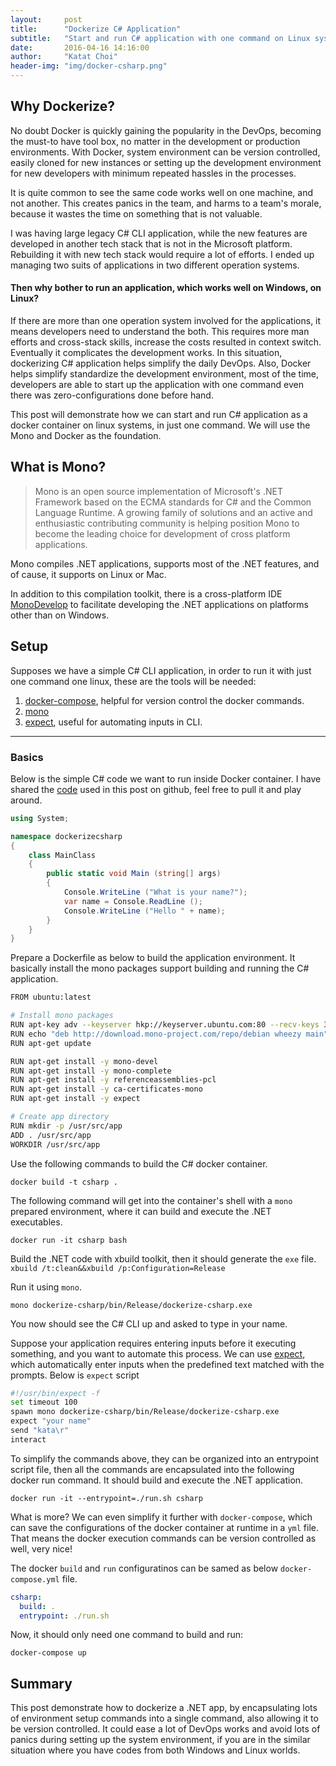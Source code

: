```yaml
---
layout:     post
title:      "Dockerize C# Application"
subtitle:   "Start and run C# application with one command on Linux system"
date:       2016-04-16 14:16:00
author:     "Katat Choi"
header-img: "img/docker-csharp.png"
---
```


## Why Dockerize?
No doubt Docker is quickly gaining the popularity in the DevOps, becoming the must-to have tool box, no matter in the development or production environments. With Docker, system environment can be version controlled, easily cloned for new instances or setting up the development environment for new developers with minimum repeated hassles in the processes.

It is quite common to see the same code works well on one machine, and not another. This creates panics in the team, and harms to a team's morale, because it wastes the time on something that is not valuable.

I was having large legacy C# CLI application, while the new features are developed in another tech stack that is not in the Microsoft platform. Rebuilding it with new tech stack would require a lot of efforts. I ended up managing two suits of applications in two different operation systems.

#### Then why bother to run an application, which works well on Windows, on Linux?
 If there are more than one operation system involved for the applications, it means developers need to understand the both. This requires more man efforts and cross-stack skills, increase the costs resulted in context switch. Eventually it complicates the development works. In this situation, dockerizing C# application helps simplify the daily DevOps. Also, Docker helps simplify standardize the development environment, most of the time, developers are able to start up the application with one command even there was zero-configurations done before hand.

This post will demonstrate how we can start and run C# application as a docker container on linux systems, in just one command. We will use the Mono and Docker as the foundation.


## What is Mono?

> Mono is an open source implementation of Microsoft's .NET Framework based on the ECMA standards for C# and the Common Language Runtime. A growing family of solutions and an active and enthusiastic contributing community is helping position Mono to become the leading choice for development of cross platform applications.

Mono compiles .NET applications, supports most of the .NET features, and of cause, it supports on Linux or Mac.

In addition to this compilation toolkit, there is a cross-platform IDE [MonoDevelop](http://www.monodevelop.com) to facilitate developing the .NET applications on platforms other than on Windows.

## Setup
Supposes we have a simple C# CLI application, in order to run it with just one command one linux, these are the tools will be needed:

1. [docker-compose](https://docs.docker.com/compose/), helpful for version control the docker commands.
2. [mono](http://www.mono-project.com/)
3. [expect](http://expect.sourceforge.net/), useful for automating inputs in CLI.


---------------


### Basics
Below is the simple C# code we want to run inside Docker container. I have shared the [code](https://github.com/katat/dockerize-csharp.git) used in this post on github, feel free to pull it and play around.

```csharp
using System;

namespace dockerizecsharp
{
	class MainClass
	{
		public static void Main (string[] args)
		{
			Console.WriteLine ("What is your name?");
			var name = Console.ReadLine ();
			Console.WriteLine ("Hello " + name);
		}
	}
}
```

Prepare a Dockerfile as below to build the application environment. It basically install the mono packages support building and running the C# application.

```bash
FROM ubuntu:latest

# Install mono packages
RUN apt-key adv --keyserver hkp://keyserver.ubuntu.com:80 --recv-keys 3FA7E0328081BFF6A14DA29AA6A19B38D3D831EF
RUN echo "deb http://download.mono-project.com/repo/debian wheezy main" | tee /etc/apt/sources.list.d/mono-xamarin.list
RUN apt-get update

RUN apt-get install -y mono-devel
RUN apt-get install -y mono-complete
RUN apt-get install -y referenceassemblies-pcl
RUN apt-get install -y ca-certificates-mono
RUN apt-get install -y expect

# Create app directory
RUN mkdir -p /usr/src/app
ADD . /usr/src/app
WORKDIR /usr/src/app
```

Use the following commands to build the C# docker container.

`docker build -t csharp .`

The following command will get into the container's shell with a `mono` prepared environment, where it can build and execute the .NET executables.

`docker run -it csharp bash`

Build the .NET code with xbuild toolkit, then it should generate the `exe` file.
`xbuild /t:clean&&xbuild /p:Configuration=Release`

Run it using `mono`.

`mono dockerize-csharp/bin/Release/dockerize-csharp.exe`

You now should see the C# CLI up and asked to type in your name.

Suppose your application requires entering inputs before it executing something, and you want to automate this process. We can use [expect](http://expect.sourceforge.net/), which automatically enter inputs when the predefined text matched with the prompts. Below is `expect` script

```bash
#!/usr/bin/expect -f
set timeout 100
spawn mono dockerize-csharp/bin/Release/dockerize-csharp.exe
expect "your name"
send "kata\r"
interact
```

To simplify the commands above, they can be organized into an entrypoint script file, then all the commands are encapsulated into the following docker run command. It should build and execute the .NET application.

`docker run -it --entrypoint=./run.sh csharp`

What is more? We can even simplify it further with `docker-compose`, which can save the configurations of the docker container at runtime in a `yml` file. That means the docker execution commands can be version controlled as well, very nice!

The docker `build` and `run` configuratinos can be samed as below `docker-compose.yml` file.

```yml
csharp:
  build: .
  entrypoint: ./run.sh
```

Now, it should only need one command to build and run:

`docker-compose up`


## Summary
This post demonstrate how to dockerize a .NET app, by encapsulating lots of environment setup commands into a single command, also allowing it to be version controlled. It could ease a lot of DevOps works and avoid lots of panics during setting up the system environment, if you are in the similar situation where you have codes from both Windows and Linux worlds.
